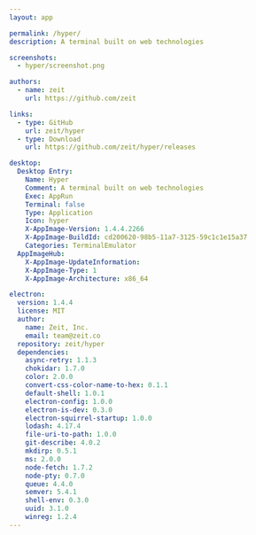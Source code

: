 ```yaml
---
layout: app

permalink: /hyper/
description: A terminal built on web technologies

screenshots:
  - hyper/screenshot.png

authors:
  - name: zeit
    url: https://github.com/zeit

links:
  - type: GitHub
    url: zeit/hyper
  - type: Download
    url: https://github.com/zeit/hyper/releases

desktop:
  Desktop Entry:
    Name: Hyper
    Comment: A terminal built on web technologies
    Exec: AppRun
    Terminal: false
    Type: Application
    Icon: hyper
    X-AppImage-Version: 1.4.4.2266
    X-AppImage-BuildId: cd200620-98b5-11a7-3125-59c1c1e15a37
    Categories: TerminalEmulator
  AppImageHub:
    X-AppImage-UpdateInformation: 
    X-AppImage-Type: 1
    X-AppImage-Architecture: x86_64

electron:
  version: 1.4.4
  license: MIT
  author:
    name: Zeit, Inc.
    email: team@zeit.co
  repository: zeit/hyper
  dependencies:
    async-retry: 1.1.3
    chokidar: 1.7.0
    color: 2.0.0
    convert-css-color-name-to-hex: 0.1.1
    default-shell: 1.0.1
    electron-config: 1.0.0
    electron-is-dev: 0.3.0
    electron-squirrel-startup: 1.0.0
    lodash: 4.17.4
    file-uri-to-path: 1.0.0
    git-describe: 4.0.2
    mkdirp: 0.5.1
    ms: 2.0.0
    node-fetch: 1.7.2
    node-pty: 0.7.0
    queue: 4.4.0
    semver: 5.4.1
    shell-env: 0.3.0
    uuid: 3.1.0
    winreg: 1.2.4
---
```

